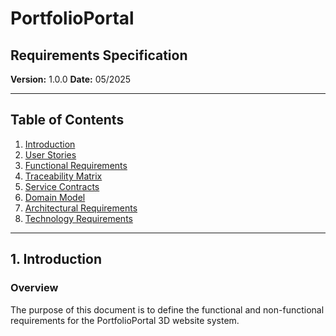 # PortfolioPortal

## Requirements Specification

**Version:** 1.0.0 
**Date:** 05/2025

---

## Table of Contents

1. [Introduction](#1️-introduction)
2. [User Stories](#2-user-stories)
3. [Functional Requirements](#3-functional-requirements)
4. [Traceability Matrix](#4-traceability-matrix)
5. [Service Contracts](#5-service-contracts)
6. [Domain Model](#6-domain-model)
7. [Architectural Requirements](#7-architectural-requirements)
8. [Technology Requirements](#8-technology-requirements)

---

## 1️. Introduction

### Overview

The purpose of this document is to define the functional and non-functional requirements for the PortfolioPortal 3D website system.